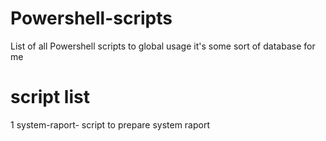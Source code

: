 # Powershell-scripts
List of all Powershell scripts to global usage it's some sort of database for me
# script list
1 system-raport- script to prepare system raport 

